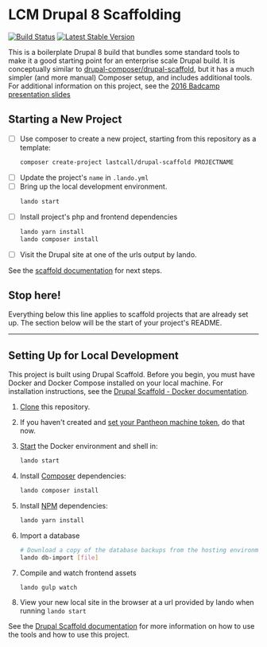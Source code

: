 LCM Drupal 8 Scaffolding
========================
[![Build Status](https://circleci.com/gh/LastCallMedia/Drupal-Scaffold.svg?style=svg)](https://circleci.com/gh/LastCallMedia/Drupal-Scaffold)
[![Latest Stable Version](https://poser.pugx.org/lastcall/drupal-scaffold/v/stable)](https://packagist.org/packages/lastcall/drupal-scaffold)

This is a boilerplate Drupal 8 build that bundles some standard tools to make it a good starting point for an enterprise scale Drupal build.  It is conceptually similar to [drupal-composer/drupal-scaffold](https://github.com/drupal-composer/drupal-scaffold), but it has a much simpler (and more manual) Composer setup, and includes additional tools.  For additional information on this project, see the [2016 Badcamp presentation slides](https://2016.badcamp.net/sites/default/files/session-files/FirstClassDevelopmentWorkflow.pdf)

Starting a New Project
----------------------
- [ ] Use composer to create a new project, starting from this repository as a template:
    ```bash
    composer create-project lastcall/drupal-scaffold PROJECTNAME
    ```
- [ ] Update the project's `name` in `.lando.yml`
- [ ] Bring up the local development environment.
    ```bash
    lando start
    ```
- [ ] Install project's php and frontend dependencies 
    ```bash
    lando yarn install
    lando composer install
    ```
- [ ] Visit the Drupal site at one of the urls output by lando.

See the [scaffold documentation](docs/scaffold.md) for next steps.

## Stop here!

Everything below this line applies to scaffold projects that are already set up. The section below will be the start of your project's README.

---------------------------------------------

Setting Up for Local Development
--------------------------------
This project is built using Drupal Scaffold. Before you begin, you must have Docker and Docker Compose installed on your local machine. For installation instructions, see the [Drupal Scaffold - Docker documentation](https://github.com/LastCallMedia/Drupal-Scaffold/blob/master/docs/tools/docker.md).

1. [Clone](https://help.github.com/articles/cloning-a-repository/) this repository.
2. If you haven't created and [set your Pantheon machine token](https://github.com/LastCallMedia/Drupal-Scaffold/blob/master/docs/recipes/setting-machine-token.md), do that now.
3. [Start](https://github.com/LastCallMedia/Drupal-Scaffold/blob/master/docs/tools/docker.md#Running) the Docker environment and shell in:
    ```bash
    lando start
    ```
3. Install [Composer](https://github.com/LastCallMedia/Drupal-Scaffold/blob/master/docs/tools/composer.md#Running) dependencies:
    ```bash
    lando composer install
    ```
4. Install [NPM](https://github.com/LastCallMedia/Drupal-Scaffold/blob/master/docs/tools/npm.md#Running) dependencies:
    ```bash
    lando yarn install
    ``` 
5. Import a database
    ```bash
    # Download a copy of the database backups from the hosting environment and save it to the projectroot
   lando db-import [file]
    ```
6. Compile and watch frontend assets
    ```bash
    lando gulp watch
    ```

8. View your new local site in the browser at a url provided by lando when running `lando start`

See the [Drupal Scaffold documentation](https://github.com/LastCallMedia/Drupal-Scaffold/blob/master/docs/) for more information on how to use the tools and how to use this project.
